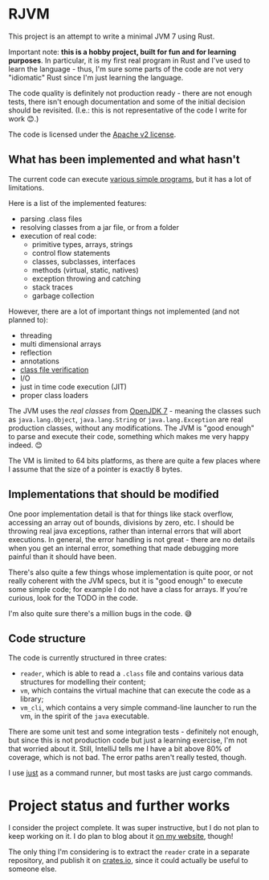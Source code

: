 # RJVM

This project is an attempt to write a minimal JVM 7 using Rust.

Important note: **this is a hobby project, built for fun and for learning purposes**. In particular, it is my first real
program in Rust and I've used to learn the language - thus, I'm sure some parts of the code are not very "idiomatic"
Rust since I'm just learning the language.

The code quality is definitely not production ready - there are not enough tests, there isn't enough documentation and
some of the initial decision should be revisited. (I.e.: this is not representative of the code I write for work 😊.)

The code is licensed under the [Apache v2 license](./LICENSE).

## What has been implemented and what hasn't

The current code can execute [various simple programs](./vm/tests/resources/rjvm), but it has a lot of limitations.

Here is a list of the implemented features:

- parsing .class files
- resolving classes from a jar file, or from a folder
- execution of real code:
    - primitive types, arrays, strings
    - control flow statements
    - classes, subclasses, interfaces
    - methods (virtual, static, natives)
    - exception throwing and catching
    - stack traces
    - garbage collection

However, there are a lot of important things not implemented (and not planned to):

- threading
- multi dimensional arrays
- reflection
- annotations
- [class file verification](https://docs.oracle.com/javase/specs/jvms/se7/html/jvms-4.html#jvms-4.10)
- I/O
- just in time code execution (JIT)
- proper class loaders

The JVM uses the _real classes_ from [OpenJDK 7](https://jdk.java.net/java-se-ri/7) - meaning the classes such as
`java.lang.Object`, `java.lang.String` or `java.lang.Exception` are real production classes, without any modifications.
The JVM is "good enough" to parse and execute their code, something which makes me very happy indeed. 😊

The VM is limited to 64 bits platforms, as there are quite a few places where I assume that the size of a pointer
is exactly 8 bytes.

## Implementations that should be modified

One poor implementation detail is that for things like stack overflow, accessing an array out of bounds, divisions by
zero, etc. I should be throwing real java exceptions, rather than internal errors that will abort executions.
In general, the error handling is not great - there are no details when you get an internal error, something that made
debugging more painful than it should have been.

There's also quite a few things whose implementation is quite poor, or not really coherent with the JVM specs,
but it is "good enough" to execute some simple code; for example I do not have a class for arrays. If you're curious,
look for the TODO in the code.

I'm also quite sure there's a million bugs in the code. 😅

## Code structure

The code is currently structured in three crates:

- `reader`, which is able to read a `.class` file and contains various data structures for modelling their content;
- `vm`, which contains the virtual machine that can execute the code as a library;
- `vm_cli`, which contains a very simple command-line launcher to run the vm, in the spirit of the `java` executable.

There are some unit test and some integration tests - definitely not enough, but since this is not production code but
just a learning exercise, I'm not that worried about it. Still, IntelliJ tells me I have a bit above 80% of coverage,
which is not bad. The error paths aren't really tested, though.

I use [just](https://github.com/casey/just) as a command runner, but most tasks are just cargo commands.

# Project status and further works

I consider the project complete. It was super instructive, but I do not plan to keep working on it. I do plan to blog
about it [on my website](https://andreabergia.com), though!

The only thing I'm considering is to extract the `reader` crate in a separate repository, and publish it on
[crates.io](https://crates.io/), since it could actually be useful to someone else.
